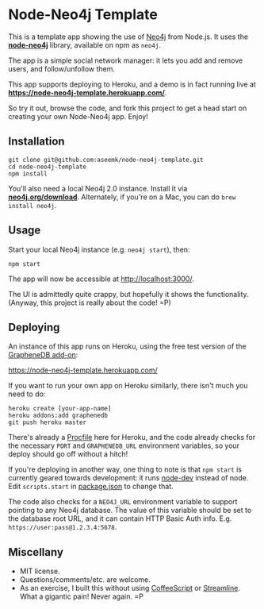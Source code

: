 # Node-Neo4j Template

This is a template app showing the use of [Neo4j][] from Node.js. It uses the
**[node-neo4j][]** library, available on npm as `neo4j`.

The app is a simple social network manager: it lets you add and remove users,
and follow/unfollow them.

This app supports deploying to Heroku, and a demo is in fact running live at
**<https://node-neo4j-template.herokuapp.com/>**.

So try it out, browse the code, and fork this project to get a head start on
creating your own Node-Neo4j app. Enjoy!


## Installation

```
git clone git@github.com:aseemk/node-neo4j-template.git
cd node-neo4j-template
npm install
```

You'll also need a local Neo4j 2.0 instance.
Install it via **[neo4j.org/download](http://neo4j.org/download)**.
Alternately, if you're on a Mac, you can do `brew install neo4j`.


## Usage

Start your local Neo4j instance (e.g. `neo4j start`), then:

```
npm start
```

The app will now be accessible at
[http://localhost:3000/](http://localhost:3000/).

The UI is admittedly quite crappy, but hopefully it shows the functionality.
(Anyway, this project is really about the code! =P)


## Deploying

An instance of this app runs on Heroku, using the free test version of the
[GrapheneDB add-on](https://addons.heroku.com/graphenedb):

<https://node-neo4j-template.herokuapp.com/>

If you want to run your own app on Heroku similarly, there isn't much you need to do:

```
heroku create [your-app-name]
heroku addons:add graphenedb
git push heroku master
```

There's already a [Procfile](./Procfile) here for Heroku, and the code already
checks for the necessary `PORT` and `GRAPHENEDB_URL` environment variables,
so your deploy should go off without a hitch!

If you're deploying in another way, one thing to note is that `npm start` is
currently geared towards development: it runs
[node-dev](https://github.com/fgnass/node-dev) instead of node.
Edit `scripts.start` in [package.json](./package.json) to change that.

The code also checks for a `NEO4J_URL` environment variable to support
pointing to any Neo4j database. The value of this variable should be set to
the database root URL, and it can contain HTTP Basic Auth info.
E.g. `https://user:pass@1.2.3.4:5678`.


## Miscellany

- MIT license.
- Questions/comments/etc. are welcome.
- As an exercise, I built this without using [CoffeeScript][coffeescript] or
  [Streamline][streamline]. What a gigantic pain! Never again. =P


[Neo4j]: http://www.neo4j.org/
[node-neo4j]: https://github.com/thingdom/node-neo4j

[coffeescript]: http://www.coffeescript.org/
[streamline]: https://github.com/Sage/streamlinejs
